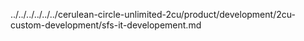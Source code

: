 ../../../../../../cerulean-circle-unlimited-2cu/product/development/2cu-custom-development/sfs-it-developement.md